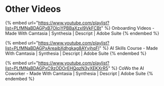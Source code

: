 # Other Videos

{% embed url="https://www.youtube.com/playlist?list=PLfMNaBDAGPxB7OlcjYPBBaXzxl9VkFCBt" %}
Onboarding Videos - Made With Camtasia | Synthesia | Descript | Adobe Suite
{% endembed %}

{% embed url="https://www.youtube.com/playlist?list=PLfMNaBDAGPxAreaibXdhgkag8AYvjhqFl" %}
AI Skills Course - Made With Camtasia | Synthesia | Descript | Adobe Suite
{% endembed %}

{% embed url="https://www.youtube.com/playlist?list=PLfMNaBDAGPxC9zODOrEHQqzN3yXEKXrR5" %}
CoWo the AI Coworker - Made With Camtasia | Synthesia | Descript | Adobe Suite
{% endembed %}
